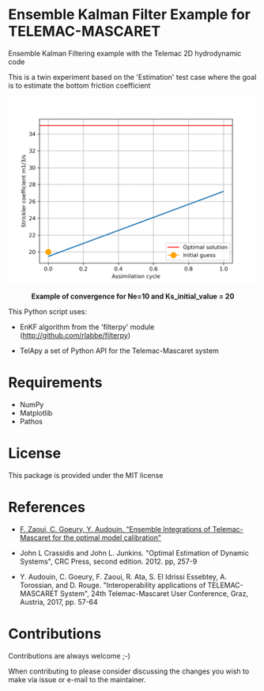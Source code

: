Ensemble Kalman Filter Example for TELEMAC-MASCARET
===================================================

Ensemble Kalman Filtering example with the Telemac 2D hydrodynamic code

This is a twin experiment based on the 'Estimation' test case where the goal
    is to estimate the bottom friction coefficient

<p align="center">
  <img src="./doc/enk.gif" width="800"/>
</p>
<p align="center">
   <b>Example of convergence for Ne=10 and Ks_initial_value = 20</b> 
</p>


This Python script uses:
* EnKF algorithm from the 'filterpy' module (http://github.com/rlabbe/filterpy)

* TelApy a set of Python API for the Telemac-Mascaret system

Requirements
============

- NumPy
- Matplotlib
- Pathos

License
=======

This package is provided under the MIT license

References
==========

- [F. Zaoui, C. Goeury, Y. Audouin. "Ensemble Integrations of Telemac-Mascaret for the optimal model calibration"](https://hal.archives-ouvertes.fr/hal-01908756)

- John L Crassidis and John L. Junkins. "Optimal Estimation of
Dynamic Systems", CRC Press, second edition. 2012. pp, 257-9

- Y. Audouin, C. Goeury, F. Zaoui, R. Ata, S. El Idrissi Essebtey,
A. Torossian, and D. Rouge. "Interoperability applications of
TELEMAC-MASCARET System", 24th Telemac-Mascaret User Conference,
Graz, Austria, 2017, pp. 57-64

Contributions
=============

Contributions are always welcome ;-)

When contributing to please consider discussing the changes you wish to make via issue or e-mail to the maintainer.

